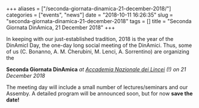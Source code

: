 +++
aliases = ["/seconda-giornata-dinamica-21-december-2018/"]
categories = ["events", "news"]
date = "2018-10-11 16:26:35"
slug = "seconda-giornata-dinamica-21-december-2018"
tags = []
title = "Seconda Giornata DinAmica, 21 December 2018"
+++

In keeping with our just-established tradition, 2018 is the year of the
DinAmicI Day, the one-day long social meeting of the DinAmici. Thus,
some of us (C. Bonanno, A. M. Cherubini, M. Lenci, A. Sorrentino) are
organizing the

**Seconda Giornata DinAmica** *at [Accademia Nazionale dei
Lincei](http://www.lincei.it/) (!)* *on 21 December 2018*

The meeting day will include a small number of lectures/seminars and our
Assemby. A detailed program will be announced soon, but for now **save
the date!**
